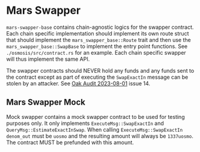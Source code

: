 # Mars Swapper

`mars-swapper-base` contains chain-agnostic logics for the swapper contract. Each chain specific implementation should implement its own route struct that should implement the `mars_swapper_base::Route` trait and then use the `mars_swapper_base::SwapBase` to implement the entry point functions. See `./osmosis/src/contract.rs` for an example. Each chain specific swapper will thus implement the same API.

The swapper contracts should NEVER hold any funds and any funds sent to the contract except as part of executing the `SwapExactIn` message can be stolen by an attacker. See [Oak Audit 2023-08-01](https://github.com/oak-security/audit-reports/blob/master/Mars/2023-08-01%20Audit%20Report%20-%20Mars%20Red%20Bank%20Updates%20v1.0.pdf) issue 14.

## Mars Swapper Mock

Mock swapper contains a mock swapper contract to be used for testing purposes only. It only implements `ExecuteMsg::SwapExactIn` and `QueryMsg::EstimateExactInSwap`. When calling `ExecuteMsg::SwapExactIn` `denom_out` must be `uosmo` and the resulting amount will always be `1337uosmo`. The contract MUST be prefunded with this amount.
